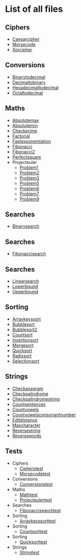 # List of all files

## Ciphers
  * [Caesarcipher](./Ciphers/CaesarCipher.php)
  * [Morsecode](./Ciphers/MorseCode.php)
  * [Xorcipher](./Ciphers/XORCipher.php)

## Conversions
  * [Binarytodecimal](./Conversions/BinaryToDecimal.php)
  * [Decimaltobinary](./Conversions/DecimalToBinary.php)
  * [Hexadecimaltodecimal](./Conversions/HexadecimalToDecimal.php)
  * [Octaltodecimal](./Conversions/OctalToDecimal.php)

## Maths
  * [Absolutemax](./Maths/AbsoluteMax.php)
  * [Absolutemin](./Maths/AbsoluteMin.php)
  * [Checkprime](./Maths/CheckPrime.php)
  * [Factorial](./Maths/Factorial.php)
  * [Fastexponentiation](./Maths/FastExponentiation.php)
  * [Fibonacci](./Maths/Fibonacci.php)
  * [Fibonacci2](./Maths/Fibonacci2.php)
  * [Perfectsquare](./Maths/PerfectSquare.php)
  * Projecteuler
    * [Problem1](./Maths/ProjectEuler/Problem1.php)
    * [Problem2](./Maths/ProjectEuler/Problem2.php)
    * [Problem3](./Maths/ProjectEuler/Problem3.php)
    * [Problem5](./Maths/ProjectEuler/Problem5.php)
    * [Problem6](./Maths/ProjectEuler/Problem6.php)
    * [Problem7](./Maths/ProjectEuler/Problem7.php)
    * [Problem9](./Maths/ProjectEuler/Problem9.php)

## Searches
  * [Binarysearch](./Searches/BinarySearch.php)

## Searches
  * [Fibonaccisearch](./searches/fibonacciSearch.php)

## Searches
  * [Linearsearch](./Searches/LinearSearch.php)
  * [Lowerbound](./Searches/LowerBound.php)
  * [Upperbound](./Searches/UpperBound.php)

## Sorting
  * [Arraykeyssort](./sorting/arrayKeysSort.php)
  * [Bubblesort](./sorting/bubbleSort.php)
  * [Bubblesort2](./sorting/bubbleSort2.php)
  * [Countsort](./sorting/countSort.php)
  * [Insertionsort](./sorting/insertionSort.php)
  * [Mergesort](./sorting/mergeSort.php)
  * [Quicksort](./sorting/quickSort.php)
  * [Radixsort](./sorting/radixSort.php)
  * [Selectionsort](./sorting/selectionSort.php)

## Strings
  * [Checkanagram](./Strings/CheckAnagram.php)
  * [Checkpalindrome](./Strings/CheckPalindrome.php)
  * [Checkpalindromestring](./Strings/CheckPalindromeString.php)
  * [Countsentences](./Strings/CountSentences.php)
  * [Countvowels](./Strings/CountVowels.php)
  * [Countvowelsconsonantnumber](./Strings/CountVowelsConsonantNumber.php)
  * [Editdistance](./Strings/EditDistance.php)
  * [Maxcharacter](./Strings/MaxCharacter.php)
  * [Reversestring](./Strings/ReverseString.php)
  * [Reversewords](./Strings/ReverseWords.php)

## Tests
  * Ciphers
    * [Cipherstest](./tests/Ciphers/CiphersTest.php)
    * [Morsecodetest](./tests/Ciphers/MorseCodeTest.php)
  * Conversions
    * [Conversionstest](./tests/Conversions/ConversionsTest.php)
  * Maths
    * [Mathtest](./tests/Maths/MathTest.php)
    * [Projecteulertest](./tests/Maths/ProjectEulerTest.php)
  * Searches
    * [Fibonaccisearchtest](./tests/Searches/FibonacciSearchTest.php)
  * Sorting
    * [Arraykeyssorttest](./tests/sorting/arrayKeysSortTest.php)
  * Sorting
    * [Countsorttest](./tests/Sorting/CountSortTest.php)
  * Sorting
    * [Quicksorttest](./tests/sorting/quickSortTest.php)
  * Strings
    * [Stringtest](./tests/Strings/StringTest.php)
